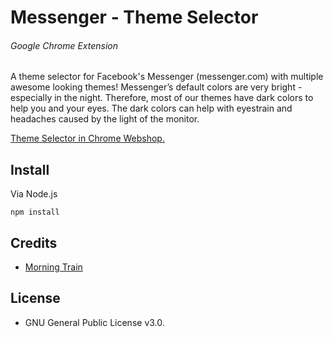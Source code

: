 # Messenger - Theme Selector
###### Google Chrome Extension
A theme selector for Facebook's Messenger (messenger.com) with multiple awesome looking themes!
Messenger’s default colors are very bright - especially in the night. Therefore, most of our themes have dark colors to help you and your eyes. The dark colors can help with eyestrain and headaches caused by the light of the monitor.

[Theme Selector in Chrome Webshop.](https://chrome.google.com/webstore/detail/facebook-messenger-theme/cghmigojnbaajmeigfphpaiepjjhcbpe)

## Install
Via Node.js
```
npm install
```

## Credits
* [Morning Train](https://morningtrain.dk/)


## License
* GNU General Public License v3.0.